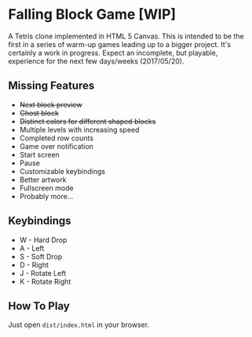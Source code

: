 # Falling Block Game [WIP]

A Tetris clone implemented in HTML 5 Canvas. This is intended to be the first
in a series of warm-up games leading up to a bigger project. It's certainly a
work in progress. Expect an incomplete, but playable, experience for the next
few days/weeks (2017/05/20).

## Missing Features

* ~~Next block preview~~
* ~~Ghost block~~
* ~~Distinct colors for different shaped blocks~~
* Multiple levels with increasing speed
* Completed row counts
* Game over notification
* Start screen
* Pause
* Customizable keybindings
* Better artwork
* Fullscreen mode
* Probably more...

## Keybindings

- W - Hard Drop
- A - Left
- S - Soft Drop
- D - Right
- J - Rotate Left
- K - Rotate Right

## How To Play

Just open `dist/index.html` in your browser.
